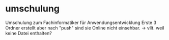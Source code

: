 # umschulung
Umschulung zum Fachinformatiker für Anwendungsentwicklung
Erste 3 Ordner erstellt aber nach "push" sind sie Online nicht einsehbar. -> vllt. weil keine Datei enthalten?